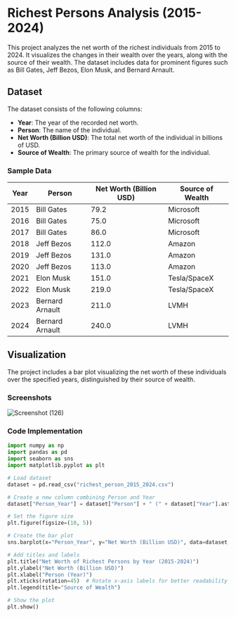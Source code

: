 # Richest Persons Analysis (2015-2024)

This project analyzes the net worth of the richest individuals from 2015 to 2024. It visualizes the changes in their wealth over the years, along with the source of their wealth. The dataset includes data for prominent figures such as Bill Gates, Jeff Bezos, Elon Musk, and Bernard Arnault.

## Dataset

The dataset consists of the following columns:

- **Year**: The year of the recorded net worth.
- **Person**: The name of the individual.
- **Net Worth (Billion USD)**: The total net worth of the individual in billions of USD.
- **Source of Wealth**: The primary source of wealth for the individual.

### Sample Data

| Year | Person          | Net Worth (Billion USD) | Source of Wealth |
|------|-----------------|-------------------------|------------------|
| 2015 | Bill Gates      | 79.2                    | Microsoft        |
| 2016 | Bill Gates      | 75.0                    | Microsoft        |
| 2017 | Bill Gates      | 86.0                    | Microsoft        |
| 2018 | Jeff Bezos      | 112.0                   | Amazon           |
| 2019 | Jeff Bezos      | 131.0                   | Amazon           |
| 2020 | Jeff Bezos      | 113.0                   | Amazon           |
| 2021 | Elon Musk       | 151.0                   | Tesla/SpaceX     |
| 2022 | Elon Musk       | 219.0                   | Tesla/SpaceX     |
| 2023 | Bernard Arnault | 211.0                   | LVMH             |
| 2024 | Bernard Arnault | 240.0                   | LVMH             |

## Visualization

The project includes a bar plot visualizing the net worth of these individuals over the specified years, distinguished by their source of wealth.


### Screenshots


![Screenshot (126)](https://github.com/user-attachments/assets/52537b6b-297d-4c81-bbea-42e3c154ae28)





### Code Implementation

```python
import numpy as np
import pandas as pd
import seaborn as sns
import matplotlib.pyplot as plt

# Load dataset
dataset = pd.read_csv("richest_person_2015_2024.csv")

# Create a new column combining Person and Year
dataset["Person_Year"] = dataset["Person"] + " (" + dataset["Year"].astype(str) + ")"

# Set the figure size
plt.figure(figsize=(10, 5))

# Create the bar plot
sns.barplot(x="Person_Year", y="Net Worth (Billion USD)", data=dataset, hue="Source of Wealth")

# Add titles and labels
plt.title("Net Worth of Richest Persons by Year (2015-2024)")
plt.ylabel("Net Worth (Billion USD)")
plt.xlabel("Person (Year)")
plt.xticks(rotation=45)  # Rotate x-axis labels for better readability
plt.legend(title="Source of Wealth")

# Show the plot
plt.show()


